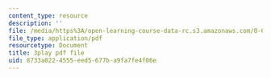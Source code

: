 ```yaml
---
content_type: resource
description: ''
file: /media/https%3A/open-learning-course-data-rc.s3.amazonaws.com/8-01sc-classical-mechanics-fall-2016/8733a0224555eed5677ba9fa7fe4f06e_83NmtaE7fEk.pdf
file_type: application/pdf
resourcetype: Document
title: 3play pdf file
uid: 8733a022-4555-eed5-677b-a9fa7fe4f06e
---
```

